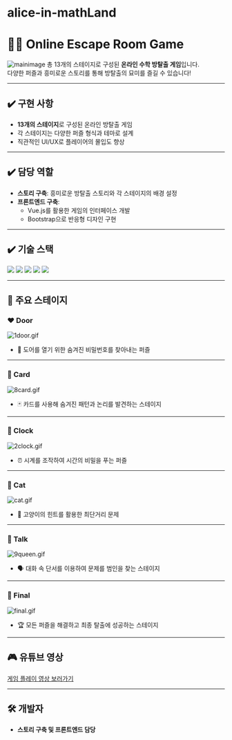 # alice-in-mathLand

# 🕵️‍♂️ Online Escape Room Game
![mainimage](https://github.com/user-attachments/assets/b082286d-934d-48c5-a34f-0c48dee0ccb4)
총 13개의 스테이지로 구성된 **온라인 수학 방탈출 게임**입니다. <br>
다양한 퍼즐과 흥미로운 스토리를 통해 방탈출의 묘미를 즐길 수 있습니다!


---

## ✔️ 구현 사항

- **13개의 스테이지**로 구성된 온라인 방탈출 게임
- 각 스테이지는 다양한 퍼즐 형식과 테마로 설계
- 직관적인 UI/UX로 플레이어의 몰입도 향상

---

## ✔️ 담당 역할

- **스토리 구축**: 흥미로운 방탈출 스토리와 각 스테이지의 배경 설정
- **프론트엔드 구축**: 
  - Vue.js를 활용한 게임의 인터페이스 개발
  - Bootstrap으로 반응형 디자인 구현

---

## ✔️ 기술 스택

<p>
<img src="https://img.shields.io/badge/html5-E34F26?style=for-the-badge&logo=html5&logoColor=white">
<img src="https://img.shields.io/badge/css-1572B6?style=for-the-badge&logo=css3&logoColor=white">
<img src="https://img.shields.io/badge/javascript-F7DF1E?style=for-the-badge&logo=javascript&logoColor=black">
<img src="https://img.shields.io/badge/jquery-0769AD?style=for-the-badge&logo=jquery&logoColor=white">
<img src="https://img.shields.io/badge/vue.js-4FC08D?style=for-the-badge&logo=vue.js&logoColor=white">
</p>

---

## 🌟 주요 스테이지

### ❤️ Door
![1door.gif](images/1door.gif)
- 🔑 도어를 열기 위한 숨겨진 비밀번호를 찾아내는 퍼즐

---

### 🧡 Card
![8card.gif](images/8card.gif)
- 🃏 카드를 사용해 숨겨진 패턴과 논리를 발견하는 스테이지

---

### 💜 Clock
![2clock.gif](images/2clock.gif)
- ⏰ 시계를 조작하여 시간의 비밀을 푸는 퍼즐

---

### 💚 Cat
![cat.gif](images/cat.gif)
- 🐾 고양이의 힌트를 활용한 최단거리 문제

---

### 💛 Talk
![9queen.gif](images/9queen.gif)
- 🗣️ 대화 속 단서를 이용하여 문제를 범인을 찾는 스테이지

---

### 💚 Final
![final.gif](images/final.gif)
- 🏆 모든 퍼즐을 해결하고 최종 탈출에 성공하는 스테이지

---

## 🎮 유튜브 영상

[게임 플레이 영상 보러가기](https://www.youtube.com/watch?v=bX1xGlFm-a8)

---

## 🛠️ 개발자

- **스토리 구축 및 프론트엔드 담당**
